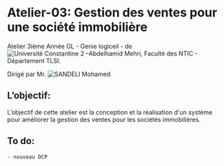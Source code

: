 # Atelier-03: Gestion des ventes pour une société immobilière
    
   Atelier 3ième Année GL - Genie logiceil - de ![Université Constantine 2 –Abdelhamid Mehri](https://www.univ-constatntine2.dz), Faculté des NTIC - Département TLSI.
    
   Dirigé par Mr. ![SANDELI Mohamed](mailto:sandeli.mohamed@univ-constatntine2.dz)
    
## L’objectif:
   L’objectif de cette atelier est la conception et la réalisation d'un système pour améliorer la gestion des 
   ventes pour les sociétés immobilières.
    


## To do:
    
    - nouveau DCP 
    

